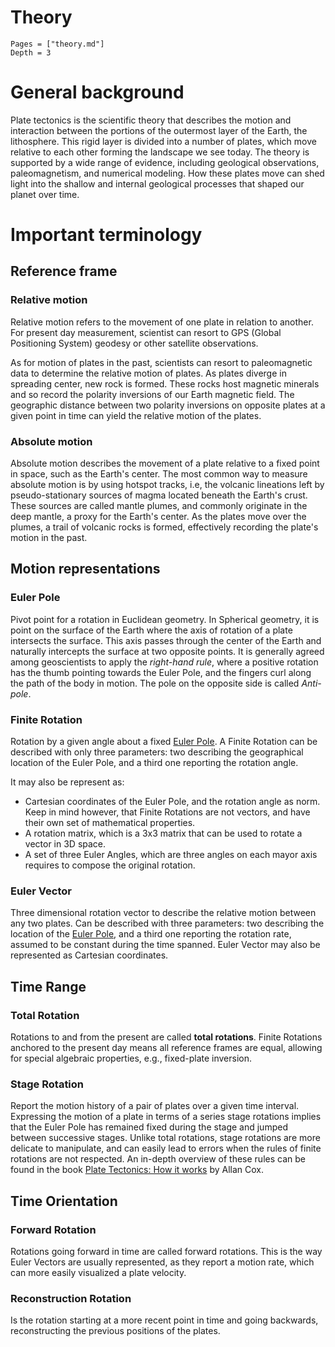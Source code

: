 # Theory

```@contents
Pages = ["theory.md"]
Depth = 3
```

# General background

Plate tectonics is the scientific theory that describes the motion and interaction between the portions of the outermost layer of the Earth, the lithosphere. This rigid layer is divided into a number of plates, which move relative to each other forming the landscape we see today. The theory is supported by a wide range of evidence, including geological observations, paleomagnetism, and numerical modeling. How these plates move can shed light into the shallow and internal geological processes that shaped our planet over time.

# Important terminology

## Reference frame

### Relative motion

Relative motion refers to the movement of one plate in relation to another. For present day measurement, scientist can resort to GPS (Global Positioning System) geodesy or other satellite observations.  

As for motion of plates in the past, scientists can resort to paleomagnetic data to determine the relative motion of plates. As plates diverge in spreading center, new rock is formed. These rocks host magnetic minerals and so record the polarity inversions of our Earth magnetic field. The geographic distance between two polarity inversions on opposite plates at a given point in time can yield the relative motion of the plates.  

### Absolute motion

Absolute motion describes the movement of a plate relative to a fixed point in space, such as the Earth's center. The most common way to measure absolute motion is by using hotspot tracks, i.e, the volcanic lineations left by pseudo-stationary sources of magma located beneath the Earth's crust. These sources are called mantle plumes, and commonly originate in the deep mantle, a proxy for the Earth's center. As the plates move over the plumes, a trail of volcanic rocks is formed, effectively recording the plate's motion in the past.


## Motion representations

### Euler Pole

Pivot point for a rotation in Euclidean geometry. In Spherical geometry, it is point on the surface of the Earth where the axis of rotation of a plate intersects the surface. This axis passes through the center of the Earth and naturally intercepts the surface at two opposite points. It is generally agreed among geoscientists to apply the *right-hand rule*, where a positive rotation has the thumb pointing towards the Euler Pole, and the fingers curl along the path of the body in motion. The pole on the opposite side is called *Anti-pole*.

### Finite Rotation

Rotation by a given angle about a fixed [Euler Pole](@ref). A Finite Rotation can be described with only three parameters: two describing the geographical location of the Euler Pole, and a third one reporting the rotation angle. 

It may also be represent as:

- Cartesian coordinates of the Euler Pole, and the rotation angle as norm. Keep in mind however, that Finite Rotations are not vectors, and have their own set of mathematical properties. 
- A rotation matrix, which is a 3x3 matrix that can be used to rotate a vector in 3D space.  
- A set of three Euler Angles, which are three angles on each mayor axis requires to compose the original rotation.   

### Euler Vector

Three dimensional rotation vector to describe the relative motion between any two plates. Can be described with three parameters: two describing the location of the [Euler Pole](@ref), and a third one reporting the rotation rate, assumed to be constant during the time spanned. Euler Vector may also be represented as Cartesian coordinates.    

## Time Range

### Total Rotation

Rotations to and from the present are called **total rotations**. Finite Rotations anchored to the present day means all reference frames are equal, allowing for special algebraic properties, e.g., fixed-plate inversion.

### Stage Rotation

Report the motion history of a pair of plates over a given time interval. Expressing the motion of a plate in terms of a series stage rotations implies that the Euler Pole has remained fixed during the stage and jumped between successive stages. Unlike total rotations, stage rotations are more delicate to manipulate, and can easily lead to errors when the rules of finite rotations are not respected. An in-depth overview of these rules can be found in the book [Plate Tectonics: How it works](https://www.wiley.com/en-us/Plate+Tectonics%3A+How+It+Works-p-9781444314212/) by Allan Cox.



## Time Orientation

### Forward Rotation   

Rotations going forward in time are called forward rotations. This is the way Euler Vectors are usually represented, as they report a motion rate, which can more easily visualized a plate velocity.

### Reconstruction Rotation

Is the rotation starting at a more recent point in time and going backwards, reconstructing the previous positions of the plates. 